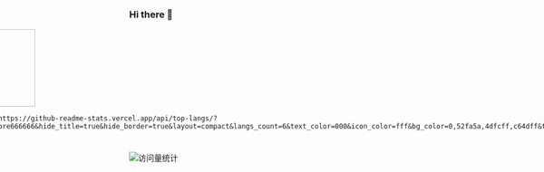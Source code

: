 ### Hi there 👋

<!--
**core666666/core666666** is a ✨ _special_ ✨ repository because its `README.md` (this file) appears on your GitHub profile.

Here are some ideas to get you started:

- 🔭 I’m currently working on ...
- 🌱 I’m currently learning ...
- 👯 I’m looking to collaborate on ...
- 🤔 I’m looking for help with ...
- 💬 Ask me about ...
- 📫 How to reach me: ...
- 😄 Pronouns: ...
- ⚡ Fun fact: ...
-->
<div style="display: flex; justify-content: center; align-items: center;">
  <!-- dynamic typing effect -->
  <div style="flex: 1; text-align: right; padding-right: 10px;">
    <a href="http://www.51rexue.cn/">
      <img src="https://readme-typing-svg.demolab.com?font=Fira+Code&pause=1000&width=800&lines=console.log(%22Hello%2C%20World%22);Keep trying no matter how hard it seems. it will get easier.&center=true&size=22" />
    </a>
  </div> 
 
  <!-- space between the images -->
  <div style="width: 20px;"></div> <!-- Adjust width as necessary for your spacing needs -->

  <!-- GitHub stats cards -->
  <div style="flex: 1; text-align: left; padding-left: 10px;">
    <img height="137px" src="https://github-readme-stats.vercel.app/api?username=core666666&hide_title=true&hide_border=true&show_icons=true&line_height=21&text_color=000&icon_color=000&bg_color=0,ea6161,ffc64d,fffc4d,52fa5a&theme=graywhite" /> 

    <img src="https://github-readme-stats.vercel.app/api/top-langs/?username=core666666&hide_title=true&hide_border=true&layout=compact&langs_count=6&text_color=000&icon_color=fff&bg_color=0,52fa5a,4dfcff,c64dff&theme=graywhite" />
  </div>
</div>

<!-- for beauty (optional empty div removed for simplicity) -->

<!-- profile logo and visitor statistics logo -->
<div align="left" style="margin-top: 10px;">
  <img src="https://komarev.com/ghpvc/?username=core666666&label=Views&color=0e75b6&style=flat" alt="访问量统计" />
</div>

